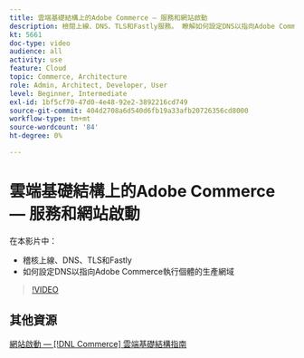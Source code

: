 ```yaml
---
title: 雲端基礎結構上的Adobe Commerce — 服務和網站啟動
description: 檢閱上線、DNS、TLS和Fastly服務。 瞭解如何設定DNS以指向Adobe Commerce執行個體的生產網域。
kt: 5661
doc-type: video
audience: all
activity: use
feature: Cloud
topic: Commerce, Architecture
role: Admin, Architect, Developer, User
level: Beginner, Intermediate
exl-id: 1bf5cf70-47d0-4e48-92e2-3892216cd749
source-git-commit: 404d2708a6d540d6fb19a33afb20726356cd8000
workflow-type: tm+mt
source-wordcount: '84'
ht-degree: 0%

---
```


# 雲端基礎結構上的Adobe Commerce — 服務和網站啟動

在本影片中：

- 稽核上線、DNS、TLS和Fastly
- 如何設定DNS以指向Adobe Commerce執行個體的生產網域

>[!VIDEO](https://video.tv.adobe.com/v/35697?quality=12&learn=on)

## 其他資源

[網站啟動 —  [!DNL Commerce] 雲端基礎結構指南](https://experienceleague.adobe.com/docs/commerce-cloud-service/user-guide/launch/overview.html)
